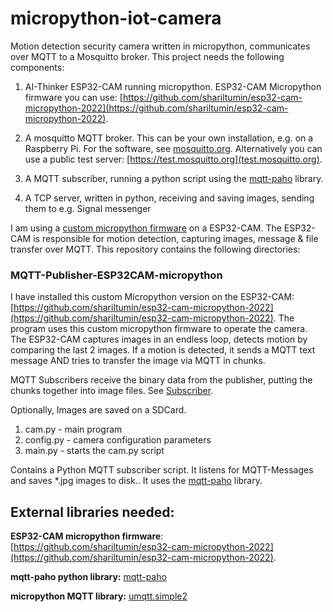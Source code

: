# micropython-iot-camera

Motion detection security camera written in micropython, communicates over MQTT to a Mosquitto broker. This project needs the following components: 
 
1. AI-Thinker ESP32-CAM running micropython. ESP32-CAM Micropython firmware you can use: [https://github.com/shariltumin/esp32-cam-micropython-2022](https://github.com/shariltumin/esp32-cam-micropython-2022).

2. A mosquitto MQTT broker. This can be your own installation, e.g. on a Raspberry Pi. For the software, see [mosquitto.org](mosquitto.org). Alternatively you can use a public test server: [https://test.mosquitto.org](test.mosquitto.org).

3. A MQTT subscriber, running a python script using the [mqtt-paho](https://pypi.org/project/paho-mqtt/) library.

4. A TCP server, written in python, receiving and saving images, sending them to e.g. Signal messenger

I am using a [custom micropython firmware](https://github.com/shariltumin/esp32-cam-micropython-2022) on a ESP32-CAM. 
The ESP32-CAM is responsible for motion detection, capturing images, message & file transfer over MQTT.
This repository contains the following directories:

### MQTT-Publisher-ESP32CAM-micropython
I have installed this custom Micropython version on the ESP32-CAM: [https://github.com/shariltumin/esp32-cam-micropython-2022](https://github.com/shariltumin/esp32-cam-micropython-2022). 
The program uses this custom micropython firmware to operate the camera.
The ESP32-CAM captures images in an endless loop, detects motion by comparing the last 2 images. If a motion is detected, it sends a MQTT text message AND tries to transfer the image via MQTT in chunks. 

MQTT Subscribers receive the binary data from the publisher, putting the chunks together into image files. 
See [Subscriber][1].

Optionally, Images are saved on a SDCard.

1. cam.py - main program
2. config.py - camera configuration parameters
3. main.py - starts the cam.py script

[1]:Subscriber
Contains a Python MQTT subscriber script. It listens for MQTT-Messages and saves *.jpg images to disk.. It uses the [mqtt-paho](https://pypi.org/project/paho-mqtt/) library.

## External libraries needed:

__ESP32-CAM micropython firmware__: 
[https://github.com/shariltumin/esp32-cam-micropython-2022](https://github.com/shariltumin/esp32-cam-micropython-2022). 

__mqtt-paho python library:__
[mqtt-paho](https://pypi.org/project/paho-mqtt/)

__micropython MQTT library:__
[umqtt.simple2](https://github.com/fizista/micropython-umqtt.simple2)

